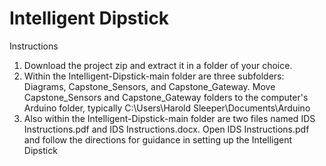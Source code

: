 # Intelligent Dipstick
 
Instructions
1. Download the project zip and extract it in a folder of your choice. 
2. Within the Intelligent-Dipstick-main folder are three subfolders: Diagrams, Capstone_Sensors, and Capstone_Gateway. Move Capstone_Sensors and Capstone_Gateway folders to the computer's Arduino folder, typically C:\Users\Harold Sleeper\Documents\Arduino
3. Also within the Intelligent-Dipstick-main folder are two files named IDS Instructions.pdf and IDS Instructions.docx. Open IDS Instructions.pdf and follow the directions for guidance in setting up the Intelligent Dipstick
